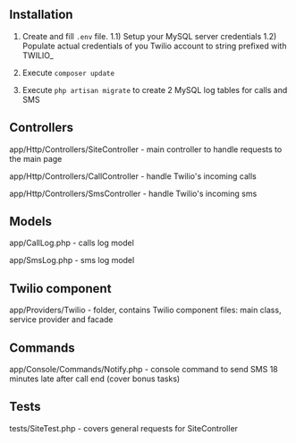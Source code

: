 ## Installation

1) Create and fill `.env` file.
1.1) Setup your MySQL server credentials 
1.2) Populate actual credentials of you Twilio account to string prefixed with TWILIO_

2) Execute `composer update` 
  
3) Execute `php artisan migrate` to create 2 MySQL log tables for calls and SMS

## Controllers 

app/Http/Controllers/SiteController - main controller to handle requests to the main page

app/Http/Controllers/CallController - handle Twilio's incoming calls

app/Http/Controllers/SmsController - handle Twilio's incoming sms

## Models

app/CallLog.php - calls log model

app/SmsLog.php - sms log model

## Twilio component

app/Providers/Twilio - folder, contains Twilio component files: main class, service provider and facade
    
## Commands

app/Console/Commands/Notify.php - console command to send SMS 18 minutes late after call end (cover bonus tasks)

## Tests

tests/SiteTest.php - covers general requests for SiteController
